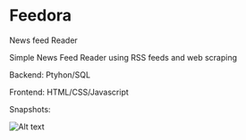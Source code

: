# Feedora
News feed Reader

Simple News Feed Reader using RSS feeds and web scraping

Backend:
Ptyhon/SQL

Frontend:
HTML/CSS/Javascript

Snapshots:

![Alt text](.Snapshots/main.png?raw=true "Main Page")
